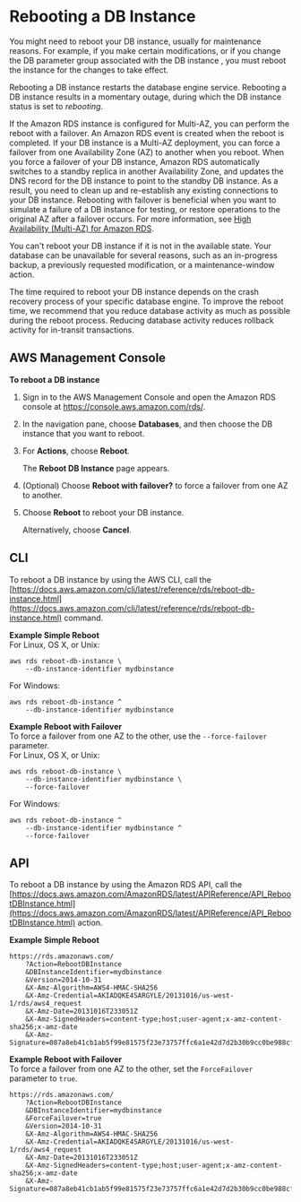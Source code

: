 # Rebooting a DB Instance<a name="USER_RebootInstance"></a>

You might need to reboot your DB instance, usually for maintenance reasons\. For example, if you make certain modifications, or if you change the DB parameter group associated with the DB instance , you must reboot the instance for the changes to take effect\. 

Rebooting a DB instance restarts the database engine service\. Rebooting a DB instance results in a momentary outage, during which the DB instance status is set to *rebooting*\. 

 If the Amazon RDS instance is configured for Multi\-AZ, you can perform the reboot with a failover\. An Amazon RDS event is created when the reboot is completed\. If your DB instance is a Multi\-AZ deployment, you can force a failover from one Availability Zone \(AZ\) to another when you reboot\. When you force a failover of your DB instance, Amazon RDS automatically switches to a standby replica in another Availability Zone, and updates the DNS record for the DB instance to point to the standby DB instance\. As a result, you need to clean up and re\-establish any existing connections to your DB instance\. Rebooting with failover is beneficial when you want to simulate a failure of a DB instance for testing, or restore operations to the original AZ after a failover occurs\. For more information, see [High Availability \(Multi\-AZ\) for Amazon RDS](Concepts.MultiAZ.md)\. 

You can't reboot your DB instance if it is not in the available state\. Your database can be unavailable for several reasons, such as an in\-progress backup, a previously requested modification, or a maintenance\-window action\. 

The time required to reboot your DB instance depends on the crash recovery process of your specific database engine\. To improve the reboot time, we recommend that you reduce database activity as much as possible during the reboot process\. Reducing database activity reduces rollback activity for in\-transit transactions\. 

## AWS Management Console<a name="USER_RebootInstance.Console"></a>

**To reboot a DB instance**

1. Sign in to the AWS Management Console and open the Amazon RDS console at [https://console\.aws\.amazon\.com/rds/](https://console.aws.amazon.com/rds/)\.

1. In the navigation pane, choose **Databases**, and then choose the DB instance that you want to reboot\. 

1. For **Actions**, choose **Reboot**\. 

   The **Reboot DB Instance** page appears\.

1. \(Optional\) Choose **Reboot with failover?** to force a failover from one AZ to another\. 

1. Choose **Reboot** to reboot your DB instance\. 

   Alternatively, choose **Cancel**\. 

## CLI<a name="USER_RebootInstance.CLI"></a>

To reboot a DB instance by using the AWS CLI, call the [https://docs.aws.amazon.com/cli/latest/reference/rds/reboot-db-instance.html](https://docs.aws.amazon.com/cli/latest/reference/rds/reboot-db-instance.html) command\. 

**Example Simple Reboot**  
For Linux, OS X, or Unix:  

```
aws rds reboot-db-instance \
    --db-instance-identifier mydbinstance
```
For Windows:  

```
aws rds reboot-db-instance ^
    --db-instance-identifier mydbinstance
```

**Example Reboot with Failover**  
To force a failover from one AZ to the other, use the `--force-failover` parameter\.   
For Linux, OS X, or Unix:  

```
aws rds reboot-db-instance \
    --db-instance-identifier mydbinstance \
    --force-failover
```
For Windows:  

```
aws rds reboot-db-instance ^
    --db-instance-identifier mydbinstance ^
    --force-failover
```

## API<a name="USER_RebootInstance.API"></a>

To reboot a DB instance by using the Amazon RDS API, call the [https://docs.aws.amazon.com/AmazonRDS/latest/APIReference/API_RebootDBInstance.html](https://docs.aws.amazon.com/AmazonRDS/latest/APIReference/API_RebootDBInstance.html) action\. 

**Example Simple Reboot**  

```
https://rds.amazonaws.com/
	?Action=RebootDBInstance
    &DBInstanceIdentifier=mydbinstance
    &Version=2014-10-31						
    &X-Amz-Algorithm=AWS4-HMAC-SHA256
    &X-Amz-Credential=AKIADQKE4SARGYLE/20131016/us-west-1/rds/aws4_request
    &X-Amz-Date=20131016T233051Z
    &X-Amz-SignedHeaders=content-type;host;user-agent;x-amz-content-sha256;x-amz-date
    &X-Amz-Signature=087a8eb41cb1ab5f99e81575f23e73757ffc6a1e42d7d2b30b9cc0be988cff97
```

**Example Reboot with Failover**  
To force a failover from one AZ to the other, set the `ForceFailover` parameter to `true`\.   

```
https://rds.amazonaws.com/
    ?Action=RebootDBInstance
    &DBInstanceIdentifier=mydbinstance
    &ForceFailover=true
    &Version=2014-10-31						
    &X-Amz-Algorithm=AWS4-HMAC-SHA256
    &X-Amz-Credential=AKIADQKE4SARGYLE/20131016/us-west-1/rds/aws4_request
    &X-Amz-Date=20131016T233051Z
    &X-Amz-SignedHeaders=content-type;host;user-agent;x-amz-content-sha256;x-amz-date
    &X-Amz-Signature=087a8eb41cb1ab5f99e81575f23e73757ffc6a1e42d7d2b30b9cc0be988cff97
```